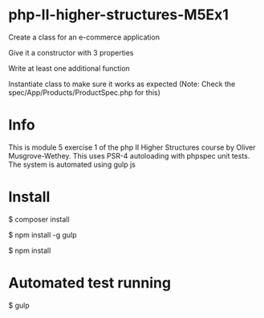 # php-II-higher-structures-M5Ex1
Create a class for an e-commerce application

Give it a constructor with 3 properties

Write at least one additional function

Instantiate class to make sure it works as expected (Note: Check the spec/App/Products/ProductSpec.php for this)

# Info
This is module 5 exercise 1 of the php II Higher Structures course by Oliver Musgrove-Wethey. This uses PSR-4 autoloading with phpspec unit tests. The system is automated using gulp js

# Install
$ composer install

$ npm install -g gulp

$ npm install

# Automated test running
$ gulp